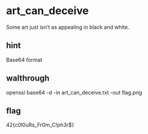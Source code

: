 # art_can_deceive
Some art just isn’t as appealing in black and white.

## hint
Base64 format

## walthrough
openssl base64 -d -in art_can_deceive.txt -out flag.png

## flag
42{c0l0uRs_Fr0m_C!ph3r$}
